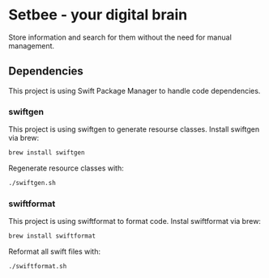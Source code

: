 # Setbee - your digital brain

Store information and search for them without the need for manual management.

## Dependencies

This project is using Swift Package Manager to handle code dependencies.

### swiftgen

This project is using swiftgen to generate resourse classes.
Install swiftgen via brew:

```bash
brew install swiftgen
```

Regenerate resource classes with:

```bash
./swiftgen.sh
```

### swiftformat

This project is using swiftformat to format code.
Instal swiftformat via brew:

```bash
brew install swiftformat
```

Reformat all swift files with:

```bash
./swiftformat.sh
```

